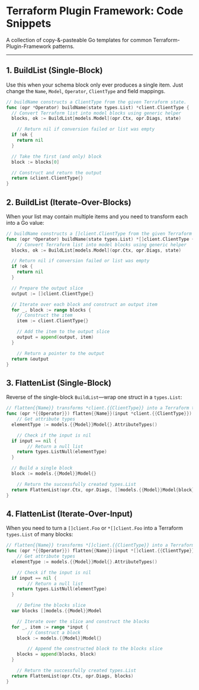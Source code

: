 # Terraform Plugin Framework: Code Snippets

A collection of copy-&-pasteable Go templates for common Terraform-Plugin-Framework patterns.

---

## 1. BuildList (Single-Block)

Use this when your schema block only ever produces a single item. Just change the `Name`, `Model`, `Operator`, `ClientType` and field mappings.

```go
// buildName constructs a ClientType from the given Terraform state.
func (opr *Operator) buildName(state types.List) *client.ClientType {
  // Convert Terraform list into model blocks using generic helper
  blocks, ok := BuildList[models.Model](opr.Ctx, opr.Diags, state)

	// Return nil if conversion failed or list was empty
  if !ok {
    return nil
  }

  // Take the first (and only) block
  block := blocks[0]

  // Construct and return the output
  return &client.ClientType{}
}
```


## 2. BuildList (Iterate-Over-Blocks)

When your list may contain multiple items and you need to transform each into a Go value:

```go
// buildName constructs a []client.ClientType from the given Terraform state.
func (opr *Operator) buildName(state types.List) *[]client.ClientType {
	// Convert Terraform list into model blocks using generic helper
  blocks, ok := BuildList[models.Model](opr.Ctx, opr.Diags, state)

  // Return nil if conversion failed or list was empty
  if !ok {
    return nil
  }

  // Prepare the output slice
  output := []client.ClientType{}

  // Iterate over each block and construct an output item
  for _, block := range blocks {
    // Construct the item
    item := client.ClientType{}

    // Add the item to the output slice
    output = append(output, item)
  }

	// Return a pointer to the output
  return &output
}
```

## 3. FlattenList (Single-Block)

Reverse of the single-block `BuildList`—wrap one struct in a `types.List`:

```go
// flatten{{Name}} transforms *client.{{ClientType}} into a Terraform types.List.
func (opr *{{Operator}}) flatten{{Name}}(input *client.{{ClientType}}) types.List {
	// Get attribute types
  elementType := models.{{Model}}Model{}.AttributeTypes()

	// Check if the input is nil
  if input == nil {
		// Return a null list
    return types.ListNull(elementType)
  }

  // Build a single block
  block := models.{{Model}}Model{}

	// Return the successfully created types.List
  return FlattenList(opr.Ctx, opr.Diags, []models.{{Model}}Model{block})
}
```

## 4. FlattenList (Iterate-Over-Input)

When you need to turn a `[]client.Foo` or `*[]client.Foo` into a Terraform `types.List` of many blocks:

```go
// flatten{{Name}} transforms *[]client.{{ClientType}} into a Terraform types.List.
func (opr *{{Operator}}) flatten{{Name}}(input *[]client.{{ClientType}}) types.List {
	// Get attribute types
  elementType := models.{{Model}}Model{}.AttributeTypes()

	// Check if the input is nil
  if input == nil {
		// Return a null list
    return types.ListNull(elementType)
  }

	// Define the blocks slice
  var blocks []models.{{Model}}Model

	// Iterate over the slice and construct the blocks
  for _, item := range *input {
		// Construct a block
    block := models.{{Model}}Model{}

		// Append the constructed block to the blocks slice
    blocks = append(blocks, block)
  }

	// Return the successfully created types.List
  return FlattenList(opr.Ctx, opr.Diags, blocks)
}
```
